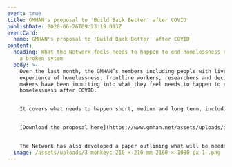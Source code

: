 ```yaml
---
event: true
title: GMHAN's proposal to 'Build Back Better' after COVID
publishDate: 2020-06-26T09:23:19.013Z
eventCard:
  name: GMHAN's proposal to 'Build Back Better' after COVID
content:
  heading: What the Network feels needs to happen to end homelessness not rebuild
    a broken sytem
  body: >-
    Over the last month, the GMHAN’s members including people with lived
    experience of homelessness, frontline workers, researchers and decision
    makers have been inputting into what they feel needs to happen to end
    homelessness after COVID. 


    It covers what needs to happen short, medium and long term, including national policy asks and actions at Local and Combined Authority levels. We are now asking everyone with a stake in making this happen to raise and discuss in your own fields and forums or share on your own platforms. Our next full Network event is taking place on [September 9th](https://www.gmhan.net/news-and-events/full-network-meeting-september/) where we will be reviewing progress and would warmly welcome your input into the review we conduct then.


    [Download the proposal here](https://www.gmhan.net/assets/uploads/gmhan-building-back-better-proposal.pdf), and if you have any comments, feedback, or actions you can do to contribute, contact [gmhan@streetsupport.net](mailto:gmhan@streetsupport.net).


    The Network has also developed a paper outlining what will be needed to resource it's activities over coming months and years. You can read that paper [here](https://www.gmhan.net/assets/uploads/gmhan-resourcing.pdf).
  image: /assets/uploads/3-monkeys-210-×-210-mm-2160-×-1080-px-1-.png
---
```

